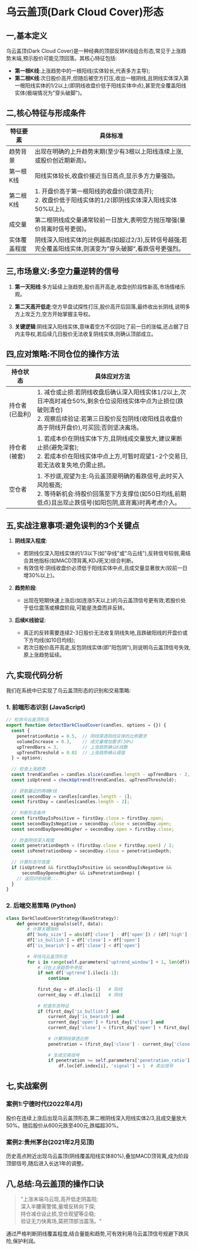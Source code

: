 # 乌云盖顶(Dark Cloud Cover)形态

## 一,基本定义

乌云盖顶(Dark Cloud Cover)是一种经典的顶部反转K线组合形态,常见于上涨趋势末端,预示股价可能见顶回落。其核心特征包括:

- **第一根K线**:上涨趋势中的一根阳线(实体较长,代表多方主导);
- **第二根K线**:次日股价高开,但随后被空方打压,收出一根阴线,且阴线实体深入第一根阳线实体的1/2以上(即阴线收盘价低于阳线实体中点),甚至完全覆盖阳线实体(极端情况为"穿头破脚")。

## 二,核心特征与形成条件

| 特征要素 | 具体标准 |
|---------|--------|
| 趋势背景 | 出现在明确的上升趋势末期(至少有3根以上阳线连续上涨,或股价创近期新高)。 |
| 第一根K线 | 阳线实体较长,收盘价接近当日高点,显示多方力量强劲。 |
| 第二根K线 | 1. 开盘价高于第一根阳线的收盘价(跳空高开);<br>2. 收盘价低于阳线实体的1/2(即阴线实体深入阳线实体50%以上)。 |
| 成交量 | 第二根阴线成交量通常较前一日放大,表明空方抛压增强(量价背离时信号更弱)。 |
| 实体覆盖程度 | 阴线深入阳线实体的比例越高(如超过2/3),反转信号越强;若完全覆盖阳线实体,则演变为"穿头破脚",看跌信号更强烈。 |

## 三,市场意义:多空力量逆转的信号

1. **第一天阳线**:多方延续上涨趋势,股价高开高走,收盘创阶段性新高,市场情绪乐观。

2. **第二天高开低走**:空方早盘试探性打压,股价高开后回落,最终收出长阴线,说明多方上攻乏力,空方开始掌握主导权。

3. **关键逻辑**:阴线深入阳线实体,意味着空方不仅回吐了前一日的涨幅,还占据了日内主导权,若后续几日股价无法收复阴线实体,则确认顶部成立。

## 四,应对策略:不同仓位的操作方法

| 持仓状态 | 具体应对方法 |
|---------|------------|
| 持仓者(已盈利) | 1. 减仓或止损:若阴线收盘后确认深入阳线实体1/2以上,次日冲高时减仓50%,剩余仓位设阳线实体中点为止损位(跌破则清仓)<br>2. 观察后续验证:若第三日股价反包阴线(收阳线且收盘价高于阴线开盘价),可买回;否则坚决离场。 |
| 持仓者(被套) | 1. 若成本价在阴线实体下方,且阴线成交量放大,建议果断止损(避免深套);<br>2. 若成本价在阳线实体中点上方,可暂时观望1-2个交易日,若无法收复失地,仍需止损。 |
| 空仓者 | 1. 不抄底,观望为主:乌云盖顶是明确的看跌信号,此时买入风险极高;<br>2. 等待新机会:待股价回落至下方支撑位(如50日均线,前期低点)且出现止跌信号(如阳包阴,底背离)时再考虑介入。 |

## 五,实战注意事项:避免误判的3个关键点

1. **阴线深入程度**:
   - 若阴线仅深入阳线实体的1/3以下(如"孕线"或"乌云线"),反转信号较弱,需结合其他指标(如MACD顶背离,KDJ死叉)综合判断。
   - 有效信号:阴线收盘价必须低于阳线实体中点,且成交量显著放大(较前一日增30%以上)。

2. **趋势阶段**:
   - 出现在短期快速上涨后(如连涨5天以上)的乌云盖顶信号更有效;若股价处于低位震荡或横盘阶段,可能是洗盘而非反转。

3. **后续K线验证**:
   - 真正的反转需要连续2-3日股价无法收复阴线失地,且跌破阳线的开盘价或下方均线(如10日均线);
   - 若次日股价高开高走,反包阴线实体(即"阳包阴"),则说明乌云盖顶信号失效,原上涨趋势延续。

## 六,实现代码分析

我们在系统中已实现了乌云盖顶形态的识别和交易策略:

### 1. 前端形态识别 (JavaScript)

```javascript
// 检测乌云盖顶形态
export function detectDarkCloudCover(candles, options = {}) {
  const {
    penetrationRatio = 0.5,  // 阴线穿透阳线实体的比例要求
    volumeIncrease = 0.3,    // 成交量增加要求(30%)
    upTrendBars = 3,         // 上涨趋势确认K线数
    upTrendThreshold = 0.02  // 上涨趋势确认阈值
  } = options;
  
  // 检查上涨趋势
  const trendCandles = candles.slice(candles.length - upTrendBars - 2, candles.length - 2);
  const isUptrend = checkUptrend(trendCandles, upTrendThreshold);
  
  // 获取最近的两根K线
  const secondDay = candles[candles.length - 1];
  const firstDay = candles[candles.length - 2];
  
  // 判断形态条件
  const firstDayIsPositive = firstDay.close > firstDay.open;
  const secondDayIsNegative = secondDay.close < secondDay.open;
  const secondDayOpenedHigher = secondDay.open > firstDay.close;
  
  // 检查阴线深入程度
  const penetrationDepth = (firstDay.close + firstDay.open) / 2;
  const isPenetrationDeep = secondDay.close < penetrationDepth;
  
  // 计算形态可信度
  if (isUptrend && firstDayIsPositive && secondDayIsNegative && 
      secondDayOpenedHigher && isPenetrationDeep) {
    // 返回识别结果...
  }
}
```

### 2. 后端交易策略 (Python)

```python
class DarkCloudCoverStrategy(BaseStrategy):
    def generate_signals(self, data):
        # 计算关键指标
        df['body_size'] = abs(df['close'] - df['open']) / (df['high'] - df['low'])
        df['is_bullish'] = df['close'] > df['open']
        df['is_bearish'] = df['close'] < df['open']
        
        # 寻找乌云盖顶形态
        for i in range(self.parameters['uptrend_window'] + 1, len(df)):
            # 只在上涨趋势中寻找
            if not df['uptrend'].iloc[i-1]:
                continue
                
            first_day = df.iloc[i-1]   # 阳线
            current_day = df.iloc[i]   # 阴线
            
            # 检查形态特征
            if (first_day['is_bullish'] and 
                current_day['is_bearish'] and
                current_day['open'] > first_day['close'] and
                current_day['close'] < (first_day['open'] + first_day['close'])/2):
                
                # 计算阴线穿透比例
                penetration = (first_day['close'] - current_day['close']) / (first_day['close'] - first_day['open'])
                
                # 生成交易信号
                if penetration >= self.parameters['penetration_ratio']:
                    df.loc[df.index[i], 'signal'] = 1  # 卖出信号
```

## 七,实战案例

### 案例1:宁德时代(2022年4月)

股价在连续上涨后出现乌云盖顶形态,第二根阴线深入阳线实体2/3,且成交量放大50%。随后股价从600元跌至400元,跌幅超30%。

### 案例2:贵州茅台(2021年2月见顶)

历史高点附近出现乌云盖顶(阴线覆盖阳线实体80%),叠加MACD顶背离,成为阶段顶部信号,随后进入长达1年的调整。

## 八,总结:乌云盖顶的操作口诀

> "上涨末端乌云现,高开低走阴盖阳;  
> 深入半腰需警惕,量增反转向下探;  
> 持仓减仓设止损,空仓观望等企稳;  
> 验证无力快离场,莫把顶部当震荡。"

通过严格判断阴线覆盖程度,结合量能和趋势,可有效利用乌云盖顶信号规避下跌风险,保护利润。 
